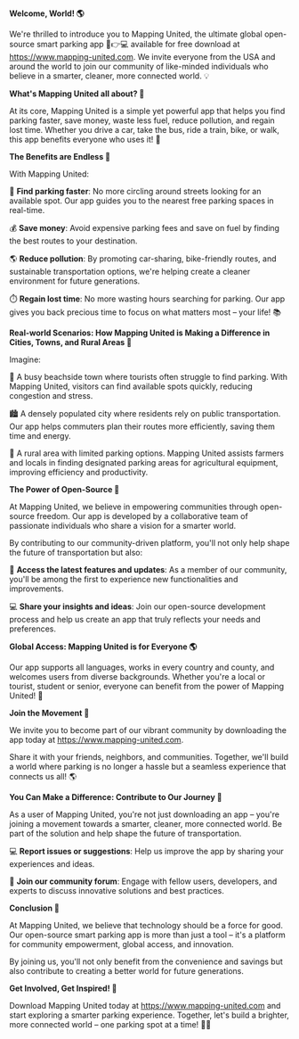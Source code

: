 **Welcome, World! 🌎**

We're thrilled to introduce you to Mapping United, the ultimate global open-source smart parking app 🚗👉💻 available for free download at https://www.mapping-united.com. We invite everyone from the USA and around the world to join our community of like-minded individuals who believe in a smarter, cleaner, more connected world. 💡

**What's Mapping United all about? 🤔**

At its core, Mapping United is a simple yet powerful app that helps you find parking faster, save money, waste less fuel, reduce pollution, and regain lost time. Whether you drive a car, take the bus, ride a train, bike, or walk, this app benefits everyone who uses it! 🌟

**The Benefits are Endless 💸**

With Mapping United:

🚗 **Find parking faster**: No more circling around streets looking for an available spot. Our app guides you to the nearest free parking spaces in real-time.

💰 **Save money**: Avoid expensive parking fees and save on fuel by finding the best routes to your destination.

🌎 **Reduce pollution**: By promoting car-sharing, bike-friendly routes, and sustainable transportation options, we're helping create a cleaner environment for future generations.

⏱️ **Regain lost time**: No more wasting hours searching for parking. Our app gives you back precious time to focus on what matters most – your life! 📚

**Real-world Scenarios: How Mapping United is Making a Difference in Cities, Towns, and Rural Areas 🌆**

Imagine:

🌴 A busy beachside town where tourists often struggle to find parking. With Mapping United, visitors can find available spots quickly, reducing congestion and stress.

🏙️ A densely populated city where residents rely on public transportation. Our app helps commuters plan their routes more efficiently, saving them time and energy.

🚂 A rural area with limited parking options. Mapping United assists farmers and locals in finding designated parking areas for agricultural equipment, improving efficiency and productivity.

**The Power of Open-Source 🤝**

At Mapping United, we believe in empowering communities through open-source freedom. Our app is developed by a collaborative team of passionate individuals who share a vision for a smarter world.

By contributing to our community-driven platform, you'll not only help shape the future of transportation but also:

🌟 **Access the latest features and updates**: As a member of our community, you'll be among the first to experience new functionalities and improvements.

💻 **Share your insights and ideas**: Join our open-source development process and help us create an app that truly reflects your needs and preferences.

**Global Access: Mapping United is for Everyone 🌎**

Our app supports all languages, works in every country and county, and welcomes users from diverse backgrounds. Whether you're a local or tourist, student or senior, everyone can benefit from the power of Mapping United! 🌟

**Join the Movement 💪**

We invite you to become part of our vibrant community by downloading the app today at https://www.mapping-united.com.

Share it with your friends, neighbors, and communities. Together, we'll build a world where parking is no longer a hassle but a seamless experience that connects us all! 🌎

**You Can Make a Difference: Contribute to Our Journey 🚀**

As a user of Mapping United, you're not just downloading an app – you're joining a movement towards a smarter, cleaner, more connected world. Be part of the solution and help shape the future of transportation.

💻 **Report issues or suggestions**: Help us improve the app by sharing your experiences and ideas.

👥 **Join our community forum**: Engage with fellow users, developers, and experts to discuss innovative solutions and best practices.

**Conclusion 🌟**

At Mapping United, we believe that technology should be a force for good. Our open-source smart parking app is more than just a tool – it's a platform for community empowerment, global access, and innovation.

By joining us, you'll not only benefit from the convenience and savings but also contribute to creating a better world for future generations.

**Get Involved, Get Inspired! 🌟**

Download Mapping United today at https://www.mapping-united.com and start exploring a smarter parking experience. Together, let's build a brighter, more connected world – one parking spot at a time! 🚗💡